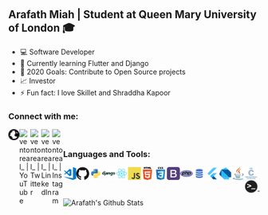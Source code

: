 ## Arafath Miah | Student at Queen Mary University of London 🎓

- 💻 Software Developer
- 🌱 Currently learning Flutter and Django
- 🥅 2020 Goals: Contribute to Open Source projects
- 📈 Investor
- ⚡ Fun fact: I love Skillet and Shraddha Kapoor

### Connect with me:

[<img align="left" alt="ventoreal_ | Website" width="22px" src="https://raw.githubusercontent.com/iconic/open-iconic/master/svg/globe.svg" />][website]
[<img align="left" alt="ventoreal_ | YouTube" width="22px" src="https://cdn.jsdelivr.net/npm/simple-icons@v3/icons/youtube.svg" />][youtube]
[<img align="left" alt="ventoreal_ | Twitter" width="22px" src="https://cdn.jsdelivr.net/npm/simple-icons@v3/icons/twitter.svg" />][twitter]
[<img align="left" alt="ventoreal_ | LinkedIn" width="22px" src="https://cdn.jsdelivr.net/npm/simple-icons@v3/icons/linkedin.svg" />][linkedin]
[<img align="left" alt="ventoreal_ | Instagram" width="22px" src="https://cdn.jsdelivr.net/npm/simple-icons@v3/icons/instagram.svg" />][instagram]

<br />

### Languages and Tools:

[<img align="left" alt="Visual Studio Code" width="26px" src="https://raw.githubusercontent.com/github/explore/80688e429a7d4ef2fca1e82350fe8e3517d3494d/topics/visual-studio-code/visual-studio-code.png" />][vscode]

[<img align="left" alt="GitHub" width="26px" src="https://raw.githubusercontent.com/github/explore/78df643247d429f6cc873026c0622819ad797942/topics/github/github.png" />][github]

[<img align="left" alt="Python" width="26px" src="https://raw.githubusercontent.com/github/explore/80688e429a7d4ef2fca1e82350fe8e3517d3494d/topics/python/python.png" />][python]

[<img align="left" alt="Django" width="26px" src="https://raw.githubusercontent.com/github/explore/80688e429a7d4ef2fca1e82350fe8e3517d3494d/topics/django/django.png" />][django]

[<img align="left" alt="React" width="26px" src="https://raw.githubusercontent.com/github/explore/80688e429a7d4ef2fca1e82350fe8e3517d3494d/topics/react/react.png" />][react]
[<img align="left" alt="JavaScript" width="26px" src="https://raw.githubusercontent.com/github/explore/80688e429a7d4ef2fca1e82350fe8e3517d3494d/topics/javascript/javascript.png" />][javascript]

[<img align="left" alt="HTML5" width="26px" src="https://raw.githubusercontent.com/github/explore/80688e429a7d4ef2fca1e82350fe8e3517d3494d/topics/html/html.png" />][html]
[<img align="left" alt="CSS3" width="26px" src="https://raw.githubusercontent.com/github/explore/80688e429a7d4ef2fca1e82350fe8e3517d3494d/topics/css/css.png" />][css]

[<img align="left" alt="Bootstrap" width="26px" src="https://raw.githubusercontent.com/github/explore/80688e429a7d4ef2fca1e82350fe8e3517d3494d/topics/bootstrap/bootstrap.png" />][bootstrap]

[<img align="left" alt="PHP" width="26px" src="https://raw.githubusercontent.com/github/explore/80688e429a7d4ef2fca1e82350fe8e3517d3494d/topics/php/php.png" />][php]
[<img align="left" alt="SQL" width="26px" src="https://raw.githubusercontent.com/github/explore/80688e429a7d4ef2fca1e82350fe8e3517d3494d/topics/sql/sql.png" />][sql]

[<img align="left" alt="Flutter" width="26px" src="https://raw.githubusercontent.com/github/explore/80688e429a7d4ef2fca1e82350fe8e3517d3494d/topics/flutter/flutter.png" />][flutter]
[<img align="left" alt="Dart" width="26px" src="https://raw.githubusercontent.com/github/explore/80688e429a7d4ef2fca1e82350fe8e3517d3494d/topics/dart/dart.png" />][dart]

[<img align="left" alt="Java" width="26px" src="https://raw.githubusercontent.com/github/explore/80688e429a7d4ef2fca1e82350fe8e3517d3494d/topics/java/java.png" />][java]

[<img align="left" alt="Java" width="26px" src="https://raw.githubusercontent.com/github/explore/80688e429a7d4ef2fca1e82350fe8e3517d3494d/topics/c/c.png" />][c]

[<img align="left" alt="Terminal" width="26px" src="https://raw.githubusercontent.com/github/explore/80688e429a7d4ef2fca1e82350fe8e3517d3494d/topics/terminal/terminal.png" />][terminal]


<br />
<br />

---

<img align="left" alt="Arafath's Github Stats" src="https://github-readme-stats.codestackr.vercel.app/api?username=arafath98&show_icons=true&hide_border=true" />

[website]: https://www.linkedin.com/in/arafath98/
[twitter]: https://twitter.com/ventoreal_
[youtube]: https://www.youtube.com/channel/UC9eIoKefXjWxVpppUp2cUIg
[instagram]: https://www.instagram.com/ventoreal_/
[linkedin]: https://www.linkedin.com/in/arafath98/

[vscode]: https://code.visualstudio.com/
[github]: https://github.com/
[python]: https://www.python.org/
[django]: https://www.djangoproject.com/
[react]: https://reactjs.org/
[javascript]: https://www.javascript.com/
[html]: https://html.spec.whatwg.org/
[css]: https://devdocs.io/css/
[bootstrap]: https://getbootstrap.com/
[php]: https://www.php.net/
[sql]: https://livesql.oracle.com/
[flutter]: https://flutter.dev/
[dart]: https://dart.dev/
[java]: https://www.java.com/
[c]: https://devdocs.io/c/
[terminal]: https://en.wikipedia.org/wiki/Bash_(Unix_shell)
